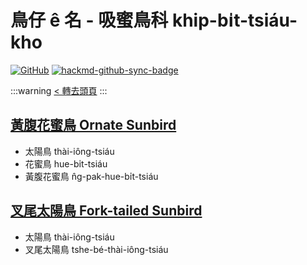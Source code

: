 # 鳥仔 ê 名 - 吸蜜鳥科 khip-bi̍t-tsiáu-kho

[![GitHub](https://img.shields.io/badge/GitHub-black?logo=github)](https://github.com/siansiansu/tsiau-a-e-mia)
[![hackmd-github-sync-badge](https://hackmd.io/Au9X_wrZTZa6IykonpQ9BQ/badge)](https://hackmd.io/Au9X_wrZTZa6IykonpQ9BQ)

:::warning
[< 轉去頭頁](https://hackmd.io/@siansiansu/Hy4VzNvha)
:::

## [黃腹花蜜鳥 Ornate Sunbird](https://ebird.org/species/olbsun4)

- 太陽鳥 thài-iông-tsiáu
- 花蜜鳥 hue-bi̍t-tsiáu
- 黃腹花蜜鳥 n̂g-pak-hue-bi̍t-tsiáu

## [叉尾太陽鳥 Fork-tailed Sunbird](https://ebird.org/species/fotsun1)

- 太陽鳥 thài-iông-tsiáu
- 叉尾太陽鳥 tshe-bé-thài-iông-tsiáu
